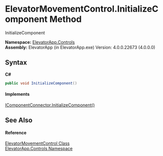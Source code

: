 # ElevatorMovementControl.InitializeComponent Method 
 

InitializeComponent

**Namespace:**&nbsp;<a href="N_ElevatorApp_Controls">ElevatorApp.Controls</a><br />**Assembly:**&nbsp;ElevatorApp (in ElevatorApp.exe) Version: 4.0.0.22673 (4.0.0.0)

## Syntax

**C#**<br />
``` C#
public void InitializeComponent()
```


#### Implements
<a href="http://msdn2.microsoft.com/en-us/library/ms603526" target="_blank">IComponentConnector.InitializeComponent()</a><br />

## See Also


#### Reference
<a href="T_ElevatorApp_Controls_ElevatorMovementControl">ElevatorMovementControl Class</a><br /><a href="N_ElevatorApp_Controls">ElevatorApp.Controls Namespace</a><br />